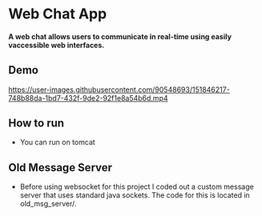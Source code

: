 # Web Chat App

#### A web chat allows users to communicate in real-time using easily vaccessible web interfaces.


## Demo
https://user-images.githubusercontent.com/90548693/151846217-748b88da-1bd7-432f-9de2-92f1e8a54b6d.mp4





## How to run
- You can run on tomcat

## Old Message Server
- Before using websocket for this project I coded out a custom message server that uses standard java sockets. The code for this is located in old_msg_server/.



